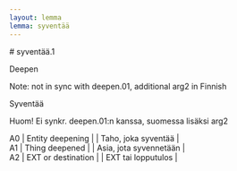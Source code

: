 ```yaml
---
layout: lemma
lemma: syventää
---
```


<div class="sense">
# <span class="sensename">syventää.1</span>

<span class="description">Deepen</span>

Note: not in sync with deepen.01, additional arg2 in Finnish

<span class="description">Syventää</span>

Huom! Ei synkr. deepen.01:n kanssa, suomessa lisäksi arg2

A0 | Entity deepening |   | Taho, joka syventää |  
A1 | Thing deepened |   | Asia, jota syvennetään |  
A2 | EXT or destination |   | EXT tai lopputulos |  

</div>

